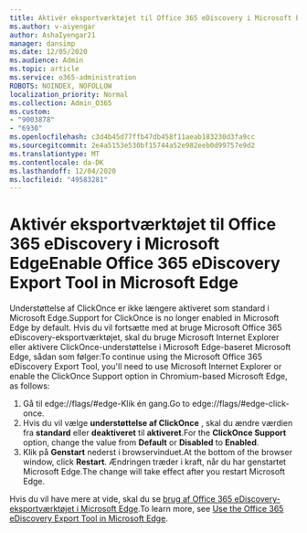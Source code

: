 ```yaml
---
title: Aktivér eksportværktøjet til Office 365 eDiscovery i Microsoft Edge
ms.author: v-aiyengar
author: AshaIyengar21
manager: dansimp
ms.date: 12/05/2020
ms.audience: Admin
ms.topic: article
ms.service: o365-administration
ROBOTS: NOINDEX, NOFOLLOW
localization_priority: Normal
ms.collection: Admin_O365
ms.custom:
- "9003878"
- "6930"
ms.openlocfilehash: c3d4b45d77ffb47db458f11aeab183230d3fa9cc
ms.sourcegitcommit: 2e4a5153e530bf15744a52e982eeb0d99757e9d2
ms.translationtype: MT
ms.contentlocale: da-DK
ms.lasthandoff: 12/04/2020
ms.locfileid: "49583281"
---
```

# <a name="enable-office-365-ediscovery-export-tool-in-microsoft-edge"></a><span data-ttu-id="8055c-102">Aktivér eksportværktøjet til Office 365 eDiscovery i Microsoft Edge</span><span class="sxs-lookup"><span data-stu-id="8055c-102">Enable Office 365 eDiscovery Export Tool in Microsoft Edge</span></span>

<span data-ttu-id="8055c-103">Understøttelse af ClickOnce er ikke længere aktiveret som standard i Microsoft Edge.</span><span class="sxs-lookup"><span data-stu-id="8055c-103">Support for ClickOnce is no longer enabled in Microsoft Edge by default.</span></span> <span data-ttu-id="8055c-104">Hvis du vil fortsætte med at bruge Microsoft Office 365 eDiscovery-eksportværktøjet, skal du bruge Microsoft Internet Explorer eller aktivere ClickOnce-understøttelse i Microsoft Edge-baseret Microsoft Edge, sådan som følger:</span><span class="sxs-lookup"><span data-stu-id="8055c-104">To continue using the Microsoft Office 365 eDiscovery Export Tool, you'll need to use Microsoft Internet Explorer or enable the ClickOnce Support option in Chromium-based Microsoft Edge, as follows:</span></span>

1. <span data-ttu-id="8055c-105">Gå til edge://flags/#edge-Klik én gang.</span><span class="sxs-lookup"><span data-stu-id="8055c-105">Go to edge://flags/#edge-click-once.</span></span>
1. <span data-ttu-id="8055c-106">Hvis du vil vælge **understøttelse af ClickOnce** , skal du ændre værdien fra **standard** eller **deaktiveret** til **aktiveret**.</span><span class="sxs-lookup"><span data-stu-id="8055c-106">For the **ClickOnce Support** option, change the value from **Default** or **Disabled** to **Enabled**.</span></span>
1. <span data-ttu-id="8055c-107">Klik på **Genstart** nederst i browservinduet.</span><span class="sxs-lookup"><span data-stu-id="8055c-107">At the bottom of the browser window, click **Restart**.</span></span> <span data-ttu-id="8055c-108">Ændringen træder i kraft, når du har genstartet Microsoft Edge.</span><span class="sxs-lookup"><span data-stu-id="8055c-108">The change will take effect after you restart Microsoft Edge.</span></span>

<span data-ttu-id="8055c-109">Hvis du vil have mere at vide, skal du se [brug af Office 365 eDiscovery-eksportværktøjet i Microsoft Edge](https://go.microsoft.com/fwlink/?linkid=2111611).</span><span class="sxs-lookup"><span data-stu-id="8055c-109">To learn more, see [Use the Office 365 eDiscovery Export Tool in Microsoft Edge](https://go.microsoft.com/fwlink/?linkid=2111611).</span></span>
